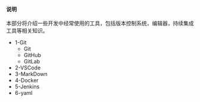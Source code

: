 #### 说明

本部分将介绍一些开发中经常使用的工具，包括版本控制系统，编辑器，持续集成工具等相关知识。

- 1-Git
  - Git
  - GitHub
  - GitLab
- 2-VSCode
- 3-MarkDown
- 4-Docker
- 5-Jenkins
- 6-yaml